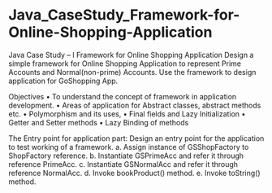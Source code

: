 # Java_CaseStudy_Framework-for-Online-Shopping-Application

Java Case Study – I
Framework for Online Shopping Application
Design a simple framework for Online Shopping Application to represent Prime Accounts and Normal(non-prime) Accounts.
Use the framework to design application for GoShopping App.

Objectives
•	To understand the concept of framework in application development.
•	Areas of application for Abstract classes, abstract methods etc.
•	Polymorphism and its uses,
•	Final fields and Lazy Initialization
•	Getter and Setter methods
•	Lazy Binding of methods

The Entry point for application part: Design an entry point for the application to test working of a framework.
a.	Assign instance of GSShopFactory to ShopFactory reference.
b.	Instantiate GSPrimeAcc and refer it through reference PrimeAcc.
c.	Instantiate GSNormalAcc and refer it through reference NormalAcc.
d.	Invoke bookProduct() method.
e.	Invoke toString() method.
